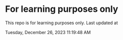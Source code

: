 # For learning purposes only
This repo is for learning purposes only.
Last updated at

Tuesday, December 26, 2023 11:19:48 AM

